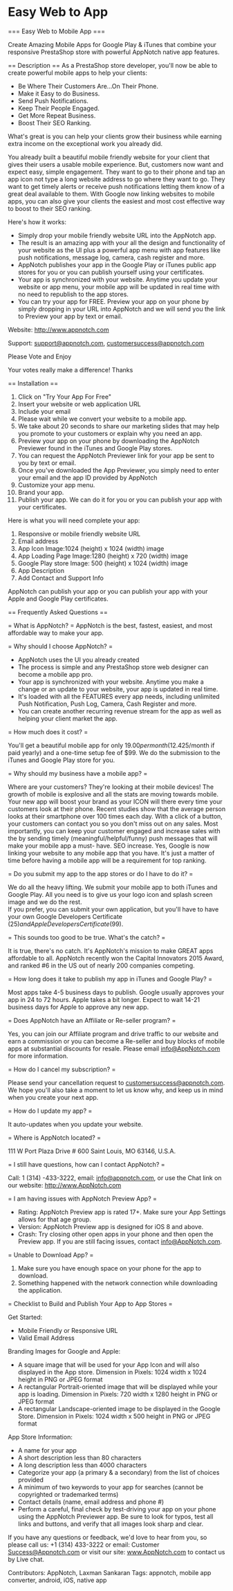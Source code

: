 # Easy Web to App

=== Easy Web to Mobile App ===

Create Amazing Mobile Apps for Google Play & iTunes that combine your responsive PrestaShop store with powerful AppNotch native app features.

== Description ==
As a PrestaShop store developer, you'll now be able to create powerful mobile apps to help your clients:  

* Be Where Their Customers Are...On Their Phone.
* Make it Easy to do Business.
* Send Push Notifications.
* Keep Their People Engaged.
* Get More Repeat Business.
* Boost Their SEO Ranking.

What's great is you can help your clients grow their business while earning extra income on the exceptional work you already did.
 
You already built a beautiful mobile friendly website for your client that gives their users a usable mobile experience. But, customers now want and expect easy, simple engagement. They want to go to their phone and tap an app icon not type a long website address to go where they want to go. They want to get timely alerts or receive push notifications letting them know of a great deal available to them. 
With Google now linking websites to mobile apps, you can also give your clients the easiest and most cost effective way to boost to their SEO ranking.
 
Here's how it works:
 
* Simply drop your mobile friendly website URL into the AppNotch app.
* The result is an amazing app with your all the design and functionality of your website as the UI plus a powerful app menu with app features like push notifications, message log, camera, cash register and more.
* AppNotch publishes your app in the Google Play or iTunes public app stores for you or you can publish yourself using your certificates.
* Your app is synchronized with your website. Anytime you update your website or app menu, your mobile app will be updated in real time with no need to republish to the app stores.
* You can try your app for FREE. Preview your app on your phone by simply dropping in your URL into AppNotch and we will send you the link to Preview your app by text or email.

Website: http://www.appnotch.com

Support: support@appnotch.com, customersuccess@appnotch.com

Please Vote and Enjoy

Your votes really make a difference! Thanks

== Installation ==

1.	Click on "Try Your App For Free"
2.	Insert your website or web application URL
3.	Include your email
4.	Please wait while we convert your website to a mobile app.
5.	We take about 20 seconds to share our marketing slides that may help you promote to your customers or explain why you need an app. 
6.	Preview your app on your phone by downloading the AppNotch Previewer found in the iTunes and Google Play stores. 
7.	You can request the AppNotch Previewer link for your app be sent to you by text or email.
8.	Once you've downloaded the App Previewer, you simply need to enter your email and the app ID provided by AppNotch 
9.	Customize your app menu.
10.	Brand your app.
11.	Publish your app. We can do it for you or you can publish your app with your certificates.
 
Here is what you will need complete your app:

1. Responsive or mobile friendly website URL
2. Email address
3. App Icon Image:1024 (height) x 1024 (width) image
4. App Loading Page Image:1280 (height) x 720 (width) image
5. Google Play store Image: 500 (height) x 1024 (width) image
6. App Description
7. Add Contact and Support Info

AppNotch can publish your app or you can publish your app with your Apple and Google Play certificates. 

== Frequently Asked Questions ==

= What is AppNotch? =
AppNotch is the best, fastest, easiest, and most affordable way to make your app.

= Why should I choose AppNotch? =
* AppNotch uses the UI you already created
* The process is simple and any PrestaShop store web designer can become a mobile app pro.
* Your app is synchronized with your website. Anytime you make a change or an update to your website, your app is updated in real time.
* It's loaded with all the FEATURES every app needs, including unlimited Push Notification, Push Log, Camera, Cash Register and more. 
* You can create another recurring revenue stream for the app as well as helping your client market the app. 


= How much does it cost? =

You'll get a beautiful mobile app for only $19.00 per month ($12.425/month if paid yearly) and a one-time setup fee of $99. We do the submission to the iTunes and Google Play store for you.

= Why should my business have a mobile app? =

Where are your customers? They're looking at their mobile devices! The growth of mobile is explosive and all the stats are moving towards mobile.
Your new app will boost your brand as your ICON will there every time your customers look at their phone. Recent studies show that the average person looks at their smartphone over 100 times each day.
With a click of a button, your customers can contact you so you don't miss out on any sales. Most importantly, you can keep your customer engaged and increase sales with the by sending timely (meaningful/helpful/funny) push messages that will make your mobile app a must- have.
SEO increase. Yes, Google is now linking your website to any mobile app that you have. It's just a matter of time before having a mobile app will be a requirement for top ranking.

= Do you submit my app to the app stores or do I have to do it? =

We do all the heavy lifting. We submit your mobile app to both iTunes and Google Play. All you need is to give us your logo icon and splash screen image and we do the rest.  
If you prefer, you can submit your own application, but you'll have to have your own Google Developers Certificate ($25) and Apple Developers Certificate ($99).

= This sounds too good to be true. What's the catch? =

It is true, there's no catch. It's AppNotch's mission to make GREAT apps affordable to all. AppNotch recently won the Capital Innovators 2015 Award, and ranked #6 in the US out of nearly 200 companies competing.

= How long does it take to publish my app in iTunes and Google Play? =

Most apps take 4-5 business days to publish. Google usually approves your app in 24 to 72 hours. Apple takes a bit longer. Expect to wait 14-21 business days for Apple to approve any new app.

= Does AppNotch have an Affiliate or Re-seller program? =

Yes, you can join our Affiliate program and drive traffic to our website and earn a commission or you can become a Re-seller and buy blocks of mobile apps at substantial discounts for resale.
Please email info@AppNotch.com for more information.

= How do I cancel my subscription? =

Please send your cancellation request to customersuccess@appnotch.com. We hope you'll also take a moment to let us know why, and keep us in mind when you create your next app.

= How do I update my app? =

It auto-updates when you update your website.

= Where is AppNotch located? =

111 W Port Plaza Drive # 600
Saint Louis, MO 63146, U.S.A.

= I still have questions, how can I contact AppNotch? =

Call: 1 (314) -433-3222, email: info@appnotch.com, or use the Chat link on our website: http://www.AppNotch.com
 
= I am having issues with AppNotch Preview App? =

* Rating: AppNotch Preview app is rated 17+. Make sure your App Settings allows for that age group.
* Version: AppNotch Preview app is designed for iOS 8 and above.
* Crash: Try closing other open apps in your phone and then open the Preview app.  If you are still facing issues, contact info@AppNotch.com.

= Unable to Download App? =

1. Make sure you have enough space on your phone for the app to download.
2. Something happened with the network connection while downloading the application.

= Checklist to Build and Publish Your App to App Stores =

Get Started:

*	Mobile Friendly or Responsive URL
*	Valid Email Address

Branding Images for Google and Apple:

*	A square image that will be used for your App Icon and will also displayed in the App store. Dimension in Pixels: 1024 width x 1024 height in PNG or JPEG format
*	A rectangular Portrait-oriented image that will be displayed while your app is loading. Dimension in Pixels: 720 width x 1280 height in PNG or JPEG format
*	A rectangular Landscape-oriented image to be displayed in the Google Store. Dimension in Pixels: 1024 width x 500 height in PNG or JPEG format

App Store Information:

*	A name for your app
*	A short description less than 80 characters
*	A long description less than 4000 characters
*	Categorize your app (a primary & a secondary) from the list of choices provided
*	A minimum of two keywords to your app for searches (cannot be copyrighted or trademarked terms)
*	Contact details (name, email address and phone #)
*	Perform a careful, final check by test-driving your app on your phone using the AppNotch Previewer app.  Be sure to look for typos, test all links and buttons, and verify that all images look sharp and clear.

If you have any questions or feedback, we'd love to hear from you, so please call us: +1 (314) 433-3222 or email: Customer Success@Appnotch.com or visit our site: www.AppNotch.com to contact us by Live chat.

Contributors: AppNotch, Laxman Sankaran
Tags: appnotch, mobile app converter, android, iOS, native app
